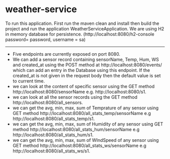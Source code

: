 # weather-service

To run this application. First run the maven clean and install then build the project and run the application WeatherServiceApplication. We are using H2 in memory database for persistence. (http://localhost:8080/h2-console password= password, username = sa)

***

* Five endpoints are currently exposed on port 8080. 
* We can add a sensor record containing sensorName, Temp, Hum, WS and created_at using the POST method at http://localhost:8080/events/ which can add an entry in the Database using this endpoint. If the created_at is not given in the request body then the default value is set to current time.
* we can look at the content of specific sensor using the GET method http://localhost:8080/sensorName e.g. http://localhost:8080/s1.
* we can look at all the sensor records using the GET method  http://localhost:8080/all_sensors.
* we can get the avg, min, max, sum of Temprature of any sensor using GET method  http://localhost:8080/all_stats_temp/sensorName e.g  http://localhost:8080/all_stats_temp/s1.
* we can get the avg, min, max, sum of Humidity of any sensor using GET method  http://localhost:8080/all_stats_hum/sensorName e.g  http://localhost:8080/all_stats_hum/s1.
* we can get the avg, min, max, sum of WIndSpeed of any sensor using GET method  http://localhost:8080/all_stats_ws/sensorName e.g  http://localhost:8080/all_stats_ws/s1.
